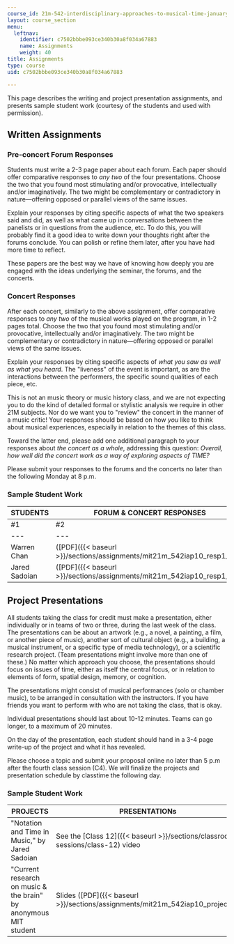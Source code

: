 ```yaml
---
course_id: 21m-542-interdisciplinary-approaches-to-musical-time-january-iap-2010
layout: course_section
menu:
  leftnav:
    identifier: c7502bbbe093ce340b30a8f034a67883
    name: Assignments
    weight: 40
title: Assignments
type: course
uid: c7502bbbe093ce340b30a8f034a67883

---
```


This page describes the writing and project presentation assignments, and presents sample student work (courtesy of the students and used with permission).

Written Assignments
-------------------

### Pre-concert Forum Responses

Students must write a 2-3 page paper about each forum. Each paper should offer comparative responses to _any two_ of the four presentations. Choose the two that you found most stimulating and/or provocative, intellectually and/or imaginatively. The two might be complementary or contradictory in nature—offering opposed or parallel views of the same issues.

Explain your responses by citing specific aspects of what the two speakers said and did, as well as what came up in conversations between the panelists or in questions from the audience, etc. To do this, you will probably find it a good idea to write down your thoughts right after the forums conclude. You can polish or refine them later, after you have had more time to reflect.

These papers are the best way we have of knowing how deeply you are engaged with the ideas underlying the seminar, the forums, and the concerts.

### Concert Responses

After each concert, similarly to the above assignment, offer comparative responses to _any two_ of the musical works played on the program, in 1-2 pages total. Choose the two that you found most stimulating and/or provocative, intellectually and/or imaginatively. The two might be complementary or contradictory in nature—offering opposed or parallel views of the same issues.

Explain your responses by citing specific aspects of _what you saw as well as what you heard_. The "liveness" of the event is important, as are the interactions between the performers, the specific sound qualities of each piece, etc.

This is not an music theory or music history class, and we are not expecting you to do the kind of detailed formal or stylistic analysis we require in other 21M subjects. Nor do we want you to "review" the concert in the manner of a music critic! Your responses should be based on how _you_ like to think about musical experiences, especially in relation to the themes of this class.

Toward the latter end, please add one additional paragraph to your responses about _the concert as a whole_, addressing this question: _Overall, how well did the concert work as a way of exploring aspects of TIME?_

Please submit your responses to the forums and the concerts no later than the following Monday at 8 p.m.

### Sample Student Work

| STUDENTS | FORUM & CONCERT RESPONSES |
| --- | --- |
| #1 | #2 | #3 |
| --- | --- | --- |
| Warren Chan | ([PDF]({{< baseurl >}}/sections/assignments/mit21m_542iap10_resp1_wc)) | ([PDF]({{< baseurl >}}/sections/assignments/mit21m_542iap10_resp2_wc)) | ([PDF]({{< baseurl >}}/sections/assignments/mit21m_542iap10_resp3_wc)) |
| Jared Sadoian | ([PDF]({{< baseurl >}}/sections/assignments/mit21m_542iap10_resp1_js)) | ([PDF]({{< baseurl >}}/sections/assignments/mit21m_542iap10_resp2_js)) | ([PDF]({{< baseurl >}}/sections/assignments/mit21m_542iap10_resp3_js)) 

**Project Presentations**
-------------------------

All students taking the class for credit must make a presentation, either individually or in teams of two or three, during the last week of the class. The presentations can be about an artwork (e.g., a novel, a painting, a film, or another piece of music), another sort of cultural object (e.g., a building, a musical instrument, or a specific type of media technology), or a scientific research project. (Team presentations might involve more than one of these.) No matter which approach you choose, the presentations should focus on issues of time, either as itself the central focus, or in relation to elements of form, spatial design, memory, or cognition.

The presentations might consist of musical performances (solo or chamber music), to be arranged in consultation with the instructors. If you have friends you want to perform with who are not taking the class, that is okay.

Individual presentations should last about 10-12 minutes. Teams can go longer, to a maximum of 20 minutes.

On the day of the presentation, each student should hand in a 3-4 page write-up of the project and what it has revealed.

Please choose a topic and submit your proposal online no later than 5 p.m after the fourth class session (C4). We will finalize the projects and presentation schedule by classtime the following day.

### Sample Student Work

| PROJECTS | PRESENTATIONs |
| --- | --- |
| "Notation and Time in Music," by Jared Sadoian | See the [Class 12]({{< baseurl >}}/sections/classroom-sessions/class-12) video |
| "Current research on music & the brain" by anonymous MIT student | Slides ([PDF]({{< baseurl >}}/sections/assignments/mit21m_542iap10_project2))